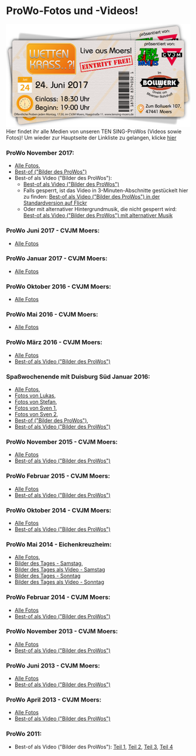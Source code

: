 # ProWo-Fotos und -Videos!
![TEN SING Moers Logo](../../footage/banner2017/WettenKrass-Ticket-cutout-500dpi-01.png)
Hier findet ihr alle Medien von unseren TEN SING-ProWos (Videos sowie Fotos)! Um wieder zur Hauptseite der Linkliste zu gelangen, klicke [hier](../../Linkliste.md)

### ProWo November 2017:
* [Alle Fotos](http://bit.ly/ProWoNovember2017),
* [Best-of ("Bilder des ProWos")](http://bit.ly/ProWoNovember2017BestOf)
* Best-of als Video ("Bilder des ProWos"):
  * [Best-of als Video ("Bilder des ProWos")](https://www.youtube.com/watch?v=jZuNzPhdOmo)
  * Falls gesperrt, ist das Video in 3-Minuten-Abschnitte gestückelt hier zu finden:
  [Best-of als Video ("Bilder des ProWos") in der Standardversion auf Flickr](http://bit.ly/ProWoNovember2017BestOfVideo)
  * Oder mit alternativer Hintergrundmusik, die nicht gesperrt wird: [Best-of als Video ("Bilder des ProWos") mit alternativer Musik](https://www.youtube.com/watch?v=5hp-3OHco8U)
### ProWo Juni 2017 - CVJM Moers:
* [Alle Fotos](http://bit.ly/ProWoJuni2017)
### ProWo Januar 2017 - CVJM Moers:
* [Alle Fotos](http://bit.ly/ProWoJanuar2017)
### ProWo Oktober 2016 - CVJM Moers:
* [Alle Fotos](http://bit.ly/ProWoOktober2016)
### ProWo Mai 2016 - CVJM Moers:
* [Alle Fotos](https://www.flickr.com/gp/tsmoers/0VH6z6)
### ProWo März 2016 - CVJM Moers:
* [Alle Fotos](https://www.flickr.com/gp/tsmoers/jy8513)
* [Best-of als Video ("Bilder des ProWos")](https://youtu.be/p9eVqteY3nw)
### Spaßwochenende mit Duisburg Süd Januar 2016:
* [Alle Fotos](https://www.flickr.com/gp/tsmoers/61sZAg),
* [Fotos von Lukas](https://www.flickr.com/gp/tsmoers/033109),
* [Fotos von Stefan](https://www.flickr.com/gp/tsmoers/AKVXy9),
* [Fotos von Sven 1](https://www.flickr.com/gp/tsmoers/5i0o9E),
* [Fotos von Sven 2](https://www.flickr.com/gp/tsmoers/T7e1mX),
* [Best-of ("Bilder des ProWos")](https://www.flickr.com/gp/tsmoers/D0099v),
* [Best-of als Video ("Bilder des ProWos")](https://www.youtube.com/watch?v=dtbJ9xCGZ00)
### ProWo November 2015 - CVJM Moers:
* [Alle Fotos](https://www.flickr.com/gp/tsmoers/3o3u47)
* [Best-of als Video ("Bilder des ProWos")](https://www.youtube.com/watch?v=ihExeNjyJ8E)
### ProWo Februar 2015 - CVJM Moers:
* [Alle Fotos](https://www.flickr.com/gp/tsmoers/t35924)
* [Best-of als Video ("Bilder des ProWos")](https://www.youtube.com/watch?v=eGaczNkO9gU)
### ProWo Oktober 2014 - CVJM Moers:
* [Alle Fotos](https://www.flickr.com/gp/tsmoers/1q0d9q)
* [Best-of als Video ("Bilder des ProWos")](https://www.youtube.com/watch?v=AeT63lwcgbQ)
### ProWo Mai 2014 - Eichenkreuzheim:
* [Alle Fotos](https://www.flickr.com/gp/tsmoers/uJ1H8d),
* [Bilder des Tages - Samstag](https://www.flickr.com/gp/tsmoers/K47kKn),
* [Bilder des Tages als Video - Samstag](https://www.youtube.com/watch?v=HQ4THJipHIw)
* [Bilder des Tages - Sonntag](https://flic.kr/s/aHsjYfpa5u)
* [Bilder des Tages als Video - Sonntag](https://www.youtube.com/watch?v=vJnIyf9m4l4)
### ProWo Februar 2014 - CVJM Moers:
* [Alle Fotos](https://www.flickr.com/gp/tsmoers/0P9021)
* [Best-of als Video ("Bilder des ProWos")](https://www.youtube.com/watch?v=Jh7BMdn5MpI)
### ProWo November 2013 - CVJM Moers:
* [Alle Fotos](https://www.flickr.com/gp/tsmoers/9MFm56)
* [Best-of als Video ("Bilder des ProWos")](https://www.youtube.com/watch?v=2x8JGBskSW4)
### ProWo Juni 2013 - CVJM Moers:
* [Alle Fotos](https://www.flickr.com/gp/tsmoers/qRPxa9)
* [Best-of als Video ("Bilder des ProWos")](https://www.youtube.com/watch?v=OTcYq589Nko)
### ProWo April 2013 - CVJM Moers:
* [Alle Fotos](https://www.flickr.com/gp/tsmoers/1yk30m)
* [Best-of als Video ("Bilder des ProWos")](https://www.youtube.com/watch?v=c0FlPn8RrkE)
### ProWo 2011:
* Best-of als Video ("Bilder des ProWos"): [Teil 1](https://www.youtube.com/watch?v=KuSGHqkgjtA), [Teil 2](https://www.youtube.com/watch?v=5v-0AtiDwAY), [Teil 3](https://www.youtube.com/watch?v=GFzkesUXBw0), [Teil 4](https://www.youtube.com/watch?v=7GeaQ60GyVU)
